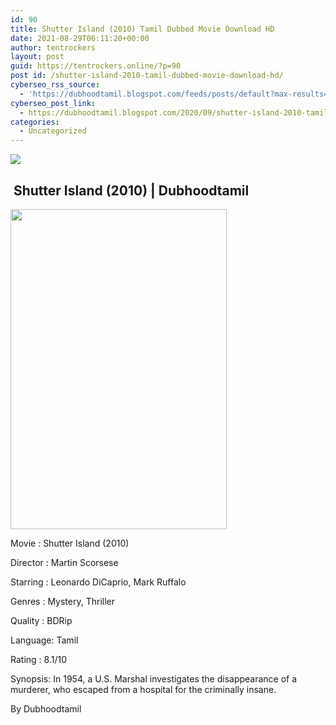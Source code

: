 ```yaml
---
id: 90
title: Shutter Island (2010) Tamil Dubbed Movie Download HD
date: 2021-08-29T06:11:20+00:00
author: tentrockers
layout: post
guid: https://tentrockers.online/?p=90
post id: /shutter-island-2010-tamil-dubbed-movie-download-hd/
cyberseo_rss_source:
  - 'https://dubhoodtamil.blogspot.com/feeds/posts/default?max-results=150&start-index=151'
cyberseo_post_link:
  - https://dubhoodtamil.blogspot.com/2020/09/shutter-island-2010-tamil-dubbed-hd.html
categories:
  - Uncategorized
---
```

<div class="media_block">
  <img src="https://1.bp.blogspot.com/-bTZGr1AkmsU/X08Muxc8sHI/AAAAAAAACSw/9gf1vU80b5kUPLdpfKsKFoZHmaDez25AQCNcBGAsYHQ/s72-w346-h512-c/MV5BYzhiNDkyNzktNTZmYS00ZTBkLTk2MDAtM2U0YjU1MzgxZjgzXkEyXkFqcGdeQXVyMTMxODk2OTU%2540._V1_.jpg" class="media_thumbnail" />
</div>

## &nbsp;Shutter Island (2010) | Dubhoodtamil

<div class="separator">
  <a href="https://1.bp.blogspot.com/-bTZGr1AkmsU/X08Muxc8sHI/AAAAAAAACSw/9gf1vU80b5kUPLdpfKsKFoZHmaDez25AQCNcBGAsYHQ/s2048/MV5BYzhiNDkyNzktNTZmYS00ZTBkLTk2MDAtM2U0YjU1MzgxZjgzXkEyXkFqcGdeQXVyMTMxODk2OTU%2540._V1_.jpg"><img loading="lazy" border="0" data-original-height="2048" data-original-width="1383" height="512" src="https://1.bp.blogspot.com/-bTZGr1AkmsU/X08Muxc8sHI/AAAAAAAACSw/9gf1vU80b5kUPLdpfKsKFoZHmaDez25AQCNcBGAsYHQ/w346-h512/MV5BYzhiNDkyNzktNTZmYS00ZTBkLTk2MDAtM2U0YjU1MzgxZjgzXkEyXkFqcGdeQXVyMTMxODk2OTU%2540._V1_.jpg" width="346" /></a>
</div>

Movie	<span></span>:	<span></span>Shutter Island (2010)

Director	<span></span>:	<span></span>Martin Scorsese

Starring	<span></span>:	<span></span>Leonardo DiCaprio, Mark Ruffalo

Genres	<span></span>:	<span></span>Mystery, Thriller

Quality	<span></span>:	<span></span>BDRip

Language:	<span></span>Tamil

Rating	<span></span>:	<span></span>8.1/10

Synopsis: In 1954, a U.S. Marshal investigates the disappearance of a murderer, who escaped from a hospital for the criminally insane.

By Dubhoodtamil